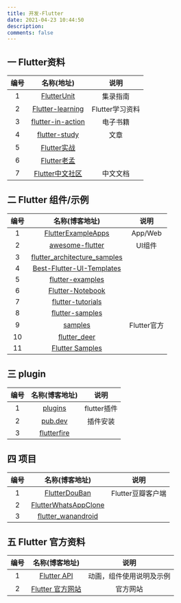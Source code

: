 ```yaml
---
title: 开发-Flutter
date: 2021-04-23 10:44:50
description: 
comments: false
---
```


## 一 Flutter资料

| 编号 |                          名称(地址)                          |      说明       |
| :--: | :----------------------------------------------------------: | :-------------: |
|  1   |  [FlutterUnit](https://github.com/toly1994328/FlutterUnit)   |    集录指南     |
|  2   | [ Flutter-learning](https://github.com/AweiLoveAndroid/Flutter-learning) | Flutter学习资料 |
|  3   | [flutter-in-action](https://github.com/flutterchina/flutter-in-action) |    电子书籍     |
|  4   | [flutter-study](https://github.com/yang7229693/flutter-study) |      文章       |
|  5   | [Flutter实战](https://book.flutterchina.club/#%E7%BC%98%E8%B5%B7) |                 |
|  6   |             [Flutter老孟](http://laomengit.com/)             |                 |
|  7   |            [Flutter中文社区](https://flutter.cn/)            |    中文文档     |

## 二 Flutter 组件/示例

| 编号 |                        名称(博客地址)                        |    说明     |
| :--: | :----------------------------------------------------------: | :---------: |
|  1   | [FlutterExampleApps](https://github.com/iampawan/FlutterExampleApps) |   App/Web   |
|  2   | [awesome-flutter](https://github.com/Solido/awesome-flutter) |   UI组件    |
|  3   | [flutter_architecture_samples](https://github.com/brianegan/flutter_architecture_samples) |             |
|  4   | [Best-Flutter-UI-Templates](https://github.com/mitesh77/Best-Flutter-UI-Templates) |             |
|  5   | [flutter-examples](https://github.com/nisrulz/flutter-examples) |             |
|  6   | [Flutter-Notebook](https://github.com/OpenFlutter/Flutter-Notebook) |             |
|  7   | [flutter-tutorials](https://github.com/FilledStacks/flutter-tutorials) |             |
|  8   | [flutter-samples](https://github.com/diegoveloper/flutter-samples) |             |
|  9   |        [samples](https://github.com/flutter/samples)         | Flutter官方 |
|  10  |  [flutter_deer](https://github.com/simplezhli/flutter_deer)  |             |
|  11  |    [Flutter Samples](https://flutter.github.io/samples/#)    |             |

## 三 plugin

| 编号 |                        名称(博客地址)                        |    说明     |
| :--: | :----------------------------------------------------------: | :---------: |
|  1   |        [plugins](https://github.com/flutter/plugins)         | flutter插件 |
|  2   |        [pub.dev](https://pub.flutter-io.cn/packages)         |  插件安装   |
|  3   | [ flutterfire](https://github.com/FirebaseExtended/flutterfire) |             |

## 四 项目

| 编号 |                        名称(博客地址)                        |       说明        |
| :--: | :----------------------------------------------------------: | :---------------: |
|  1   |  [FlutterDouBan](https://github.com/kaina404/FlutterDouBan)  | Flutter豆瓣客户端 |
|  2   | [FlutterWhatsAppClone](https://github.com/iampawan/FlutterWhatsAppClone) |                   |
|  3   | [flutter_wanandroid](https://github.com/Sky24n/flutter_wanandroid) |                   |

## 五 Flutter 官方资料

| 编号 |                   名称(博客地址)                    |           说明           |
| :--: | :-------------------------------------------------: | :----------------------: |
|  1   | [Flutter API](https://api.flutter-io.cn/index.html) | 动画，组件使用说明及示例 |
|  2   |       [Flutter 官方网站](https://flutter.cn/)       |         官方网站         |


